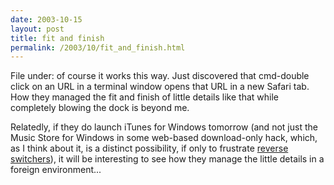 ```yaml
---
date: 2003-10-15
layout: post
title: fit and finish
permalink: /2003/10/fit_and_finish.html
---
```


File under: of course it works this way. Just discovered that cmd-double click on an URL in a terminal window opens that URL in a new Safari tab. How they managed the fit and finish of little details like that while completely blowing the dock is beyond me.

Relatedly, if they do launch iTunes for Windows tomorrow (and not just the Music Store for Windows in some web-based download-only hack, which, as I think about it, is a distinct possibility, if only to frustrate [reverse switchers](http://sippey.typepad.com/filtered/2003/10/reverse_switchi.html)), it will be interesting to see how they manage the little details in a foreign environment...

